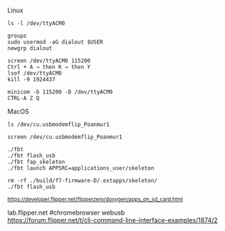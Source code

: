 

Linux
```
ls -l /dev/ttyACM0
```
```
groups
sudo usermod -aG dialout $USER
newgrp dialout
```
```
screen /dev/ttyACM0 115200
Ctrl + A → then K → then Y
lsof /dev/ttyACM0
kill -9 1924437
```
```
minicom -b 115200 -D /dev/ttyACM0
CTRL-A Z Q
```
MacOS
```
ls /dev/cu.usbmodemflip_Poanmur1
```
```
screen /dev/cu.usbmodemflip_Poanmur1
```

```
./fbt
./fbt flash_usb
./fbt fap_skeleton
./fbt launch APPSRC=applications_user/skeleton
```

```
rm -rf ./build/f7-firmware-D/.extapps/skeleton/
./fbt flash_usb
```
<sup>https://developer.flipper.net/flipperzero/doxygen/apps_on_sd_card.html</sup>



lab.flipper.net #chromebrowser webusb   
https://forum.flipper.net/t/cli-command-line-interface-examples/1874/2
